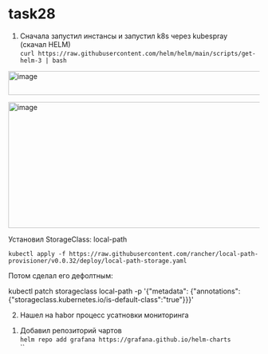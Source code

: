 # task28
1) Сначала запустил инстансы и запустил k8s через kubespray <br>
(скачал HELM) <br>
`curl https://raw.githubusercontent.com/helm/helm/main/scripts/get-helm-3 | bash` <br>

<img width="901" height="48" alt="image" src="https://github.com/user-attachments/assets/bacf09bb-be47-4880-af6f-9e82fe2d4f80" /> <br>


<img width="1553" height="253" alt="image" src="https://github.com/user-attachments/assets/3b59a520-aca3-43a9-9922-58ced0bde94a" /> <br>

Установил StorageClass: local-path <br>

`kubectl apply -f https://raw.githubusercontent.com/rancher/local-path-provisioner/v0.0.32/deploy/local-path-storage.yaml` <br>

Потом сделал его дефолтным: <br>

kubectl patch storageclass local-path -p '{"metadata": {"annotations":{"storageclass.kubernetes.io/is-default-class":"true"}}}'

2) Нашел на habor процесс усатновки мониторинга <br>

1. Добавил репозиторий чартов <br>
`helm repo add grafana https://grafana.github.io/helm-charts` <br>
``


